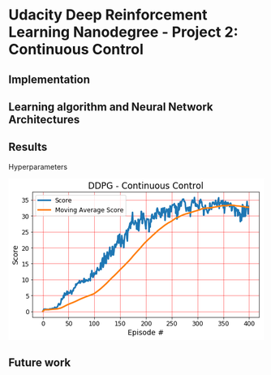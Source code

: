 # Udacity Deep Reinforcement Learning Nanodegree - Project 2: Continuous Control  

## Implementation  

## Learning algorithm and Neural Network Architectures

## Results

Hyperparameters

![Solution 1](https://github.com/Atrach/Deep_Reinforcement_Learning_Udacity/blob/master/Project2/DDPG/ddpg_score.png)

## Future work
